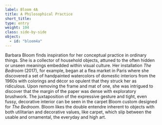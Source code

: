 ```yaml
---
label: Bloom 4A
title: A Philosophical Practice
short_title:
type: entry
weight: 104
class: side-by-side
object:
  - id: "bloom4a"
---
```

Barbara Bloom finds inspiration for her conceptual practice in ordinary things. She is a collector of household objects, attuned to the often hidden or unseen meanings embedded within visual culture. Her installation *The Bedroom* (2017), for example, began at a flea market in Paris where she discovered a set of handpainted watercolors of domestic interiors from the 1960s with colorings and décor so opulent that they struck her as ridiculous. Upon removing the frame and mat of one, she was intrigued to discover that the margin of the paper was dense with exploratory brushwork. The juxtaposition of the expressive gesture and tight, even fussy, decorative interior can be seen in the carpet Bloom custom designed for *The Bedroom*. Bloom likes the double entendre inherent to objects with both utilitarian and decorative values, like carpet, which slip between the usable and ornamental, the everyday and high art.
